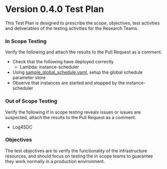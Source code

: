 # Version 0.4.0 Test Plan
This Test Plan is designed to prescribe the scope, objectives, test activities and deliverables of the testing activities for the Research Teams.

### In Scope Testing
Verify the following and attach the results to the Pull Request as a comment.
- Check that the following have deployed correctly
  - Lambda: instance-scheduler
- Using [sample_global_schedule.yaml](terraform\instance-scheduler\lambdas\instance-scheduler\sample_global_schedule.yaml), setup the global schedule parameter store
- Observe that instances are started and stopped by the instance-scheduler

### Out of Scope Testing
Verify the following if in scope testing reveals issues or issues are suspected, attach the results to the Pull Request as a comment.
- Log4SDC

### Objectives
The test objectives are to verify the functionality of the infrastructure resources, and should focus on testing the in scope teams to guarantee they work normally in a production environment.
